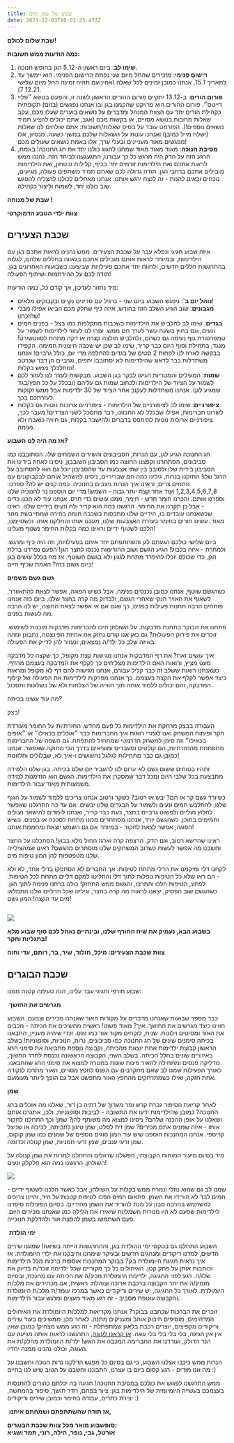 ```yaml
---
title: שבוע של שמן ומים
date: 2021-12-03T10:03:23.477Z
---
```

**שבת שלום לכולם!**

**כמה הודעות ממש חשובות:**

1. **שימו לב**: ביום ראשון ה-5.12 הגן בחופש חנוכה. 
2. **רישום פנימי**: מזכירים שהחל מיום שני נפתח הרישום הפנימי. הוא יימשך עד לתאריך 15.1. אנחנו כמובן זמינים לכל שאלה (אחינועם תהיה זמינה החל מיום שלישי 7.12.21).
3. **פורום הורים**: ב-13.12 יתקיים פורום ההורים הראשון לשנה זו, והפעם בנושא ״פליי דייטס״. פורום ההורים הוא פרויקט שהקמנו בגן ובו אנחנו נפגשים (בזום) תקופתית כקהילת הורים יחד עם הצוות המנהל ומדברים על נושאים בוערים שעלו מכם, עקב שאלות מרובות בנושא מסויים, או בקשות מכם (אגב, אתם יכולים להציע תמיד נושאים נוספים!). הפורמט עובד על בסיס שאלות/תשובות: אתם שולחים לנו שאלות (ישלח מייל כמובן) ואנחנו עונות על השאלות שלכם במשך כשעה. מנסיון, אלו מפגשים מאוד מעניינים ובעלי ערך, אלו באמת נושאים שעולים מכם!
4. **מסיבת חנוכה**: מאוד מאוד מאוד שמחנו לחגוג כולנו יחד את חג החנוכה! באמת, הרגע הזה על הדק היה מרגש כל כך עבורנו, התגעגענו לביחד הזה. נהננו ממש לראות אתכם ואת הילדימות זורמים יחד בכיף, קלילות ובטחון, ואת הילדימות מובילים אתכם ברחבי הגן. תודה גדולה לכם שאתם תמיד משתפים פעולה, מגיעים, נוכחים ובאים להנות - זה לנצח ירגש אותנו. אנחנו מאחלים לכולנו להצליח להפגש שוב כולנו יחד, לשמוח וליצור כקהילה. 

**שבת של מנוחה !**

**צוות ילדי הטבע הדמוקרטי**



## שכבת הצעירים

איזה שבוע חגיגי ונפלא עבר על שכבת הצעירים. ממש נהנינו לראות אתכם בגן עם הילדימות, ובמיוחד לראות אותם מובילים אתכם בגאווה בחללים שלהם, לגלות בהתרגשות חללים חדשים, ולחוות יחד אתכם פעילויות שביצענו בשבועות האחרונים בגן. תודה לכם על ההירתמות ושיתוף הפעולה!

מיד נחזור לעדכון, אך קודם כל, כמה הודעות:

* **נוהל יום ב**': ניפגש השבוע ביום שני - כרגיל עם סדינים נקיים ובקבוקים מלאים!
* **מגבונים**: שוב הגיע השלב הזה בחודש, איזה כיף שחלק מכם הביאו אפילו מבלי שהזכרנו!
* **בגדים**: שימו לב להלביש את הילדימות בשכבות מתקלפות כמו בצל - בפנים חמים ונעים, וגם בחוץ בשעה עשר לערך חם ממש. עזרו לנו לעזור לילדימות לשמור על טמפרטורת גוף נעימה גם כשחם, ולהלביש חולצה קצרה או דקה מתחת לסווטשירט! מנגד, בתחילת וסוף היום כבר קריר, שימו לב שכן יש שכבה חיצונית חמימה. הקפידו בבקשה לארוז לנו לפחות 2 סטים של בגדים להחלפה מדי יום, כולל גרביים! אנחנו משתדלות כבר לדאוג שהילדימות לא יסתובבו יחפים, וגרביים הן דבר שנרטב ומתלכלך ממש בקלות!
* **שמות**: המעילים והמטריות הגיעו לבקר בגן השבוע. מבקשות לעזור לנו לעזור לכם לשמור על הציוד של הילדימות ולכתוב שמות גם עליהם (ובכלל על כל חפץ/בגד שמגיע לגן). אנחנו משתדלות לעקוב אחר הציוד של 30 ילדימות אבל ממש זקוקות לעזרתכם בכך.
* **ציפורניים**: שימו לב לציפורניים של הילדימות - ציפורניים ארוכות נוטות גם בקלות לשרוט חברימות, אפילו שבכלל לא התכוונו, דבר מתסכל לשני הצדדים! מעבר לכך, ציפורניים ארוכות נוטות להיתפס בדברים ולהישבר בקלות, גם חוויה כואבת ולא נעימה.

**אז מה היה לנו השבוע?**

חג החנוכה הגיע לגן, עם הנרות, הסביבונים והשירים השמחים שלו. הסתובבנו כמו סביבונים, הסתתרנו וקפצנו החוצה כמו הסביבון השובבון, ניסינו לאחוז בידינו את הסביבון בידית שלו ולסובב בין שתי אצבעות עד שהסביבון יוכל גם הוא להסתובב על הרגל שלו! החזקנו בנרות, גילינו כמה הם שבריריים, ניסינו להשחיל אותם לבקבוקונים עם פתחים צרים, וראינו איך הנרות ניצבים בחנוכיה. כמה קנים יש לה? ספרנו: 1,2,3,4,5,6,7,8 ועוד אחד קצת יותר גבוה - השמש! מדי יום הוספנו נר לחנוכיה שלנו וספרנו אותם. והכרנו חומר חדש - חימר, ממנו עושים כדי חרס. אנחנו עוד לא הכנו כדים - אבל כן חקרנו את החימר. הרגשנו כמה הוא קריר ולח ונעים בידיים שלנו. ראינו שכשאנחנו עובדים בו, הידיים שלנו מתכסות בשכבה חומה בהירה שמתייבשת מהר מאוד. עשינו חורים בחימר בעזרת האצבעות שלנו, מעכנו אותו והחלקנו אותו. וכשסיימנו, הלכנו לשטוף ידיים וראינו כמה בקלות החימר נשטף מעלינו!

ביום שלישי כולכם הגעתם לגן והשתתפתם יחד איתנו בפעילויות, וזה היה כיף ומרגש. ולמחרת - איזה בלבול! הגיע הגשם ושוב ההורימות נכנסו לחצר הגן! הפעם נפרדנו בדלת הגן, כדי שכולם יוכלו להיפרד מתחת לגגון ולא בגשם השוטף. אז מה בכלל עושים בגן ביום גשום כזה? האמת שכיף חיים!

**גשם גשם משמים**

כשהגשם שוטף, אנחנו כמובן נכנסים פנימה, אבל כשיש הפוגה, אפשר לצאת להתאוורר, לשאוף את האויר הנקי שאחרי הגשם, ולבדוק מה קרה בחצר שלנו. ביום כזה אנחנו פותחים הרבה תחנות פעילות בפנים, כך שגם אם אי אפשר לצאת החוצה, יש לנו הרבה מה לעשות בפנים.

פתחנו את הבוקר בתחנת מדבקות. על השולחן חיכו לחברימות מדבקות מוכנות לשימוש. זוכרים את פירוק הפעולות? גם כאן אנו קודם נחזק את אחיזת הפינצטה, נתבונן ונזהה באיזה שלב כל ילד/ה נמצאים, ונעזור להן לדייק את הפעולה.

איך עושים זאת? את דף המדבקות אנחנו מגישות קצת מקופל, כך שקצה כל מדבקה מעט מציץ, ורואות האם הילדימות מצליחים כך לקלף את המדבקה בעצמם מהדף. כשאנחנו רואות ששלב זה כבר קליל עבורם, אנחנו מגישות להם דף לא מקופל ומראות כיצד אפשר לקלף את הקצה בעצמם. כך אנחנו מפרקות לילדימות את הפעולה של קילוף המדבקה, והם יכולים ללמוד אותה תוך חווייה של הצלחות ולא של כשלונות ותסכול.

מה עוד עשינו בכיתה?

בצק!

העבודה בבצק מרתקת את הילדימות כל פעם מחדש. החזרתיות על החומר מעודדת חקר ופיתוח המשחק ואנו לגמרי רואות איך החברימות כבר ״אוכלים בכאילו״ או ״אופים בכאילו״ וזה סימן למשחק הדרמטי שמתחיל להתפתח. גם השפה של החברימות מתפתחת מהחזרתיות, הם קולטים ומעבדים ומוציאים בדרך הכי מתוקה שאפשר. אנחנו כמובן גם כבר מתחילות לגלגל נחשושים ו-איך לא, שבלולים וחלזונות!

ותהיו בטוחים ששום גשם לא יגרום לנו להעביר יום שלם בכיתה. בגן שלנו הלמידה מתבצעת בכל שלבי היום ומכל דבר שמסקרן את הילדימות. הגשם הוא הזדמנות למידה משמעותית מאוד עבור הילדימות.

כשיורד גשם קר או חם? יבש או רטוב? כשקר ורטוב אנחנו צריכים ללמוד לשמור על הגוף שלנו, להתלבש חמים ונעים ולשמור על הבגדים שלנו יבשים. אם עד כה התרגלנו שאפשר לחלוץ נעליים ולפשוט גרביים בחצר, כעת כבר קריר, ואנחנו לומדים להישאר נעולים וחמימים בתוכן. כשהגשם יורד, אנחנו מסתתרים ממנו מתחת לסככה או בפנים. כשיש הפוגה, אפשר לצאת לחקור - במיוחד אם גם השמש יוצאת ומחממת אותנו!

ראינו שהדשא רטוב, וגם הדק. הרצפה קרה וארגז החול מלא בבוץ! הסתכלנו על החצר וחשבנו מה אפשר לעשות כשרוב המשחקים שלנו מוסתרים מהגשם? ראינו שמהצילייה שלנו מטפטפות להן המון טיפות מים.

לקחנו דלי ומיקמנו את הדלי מתחת לטיפות. אך החברים לא הסתפקו בדלי אחד, לא ולא - הם ראו שלא כל הטיפות נופלות לתוך דלי והחליטו למקם דליים מתחת לכל הטיפות. לפתע, הטיפות הלכו והתרבו, והגשם ממש התחזק! כולנו ברחנו פנימה לתוך הגן. כשהגשם שוב הפסיק, יצאנו לראות מה קרה בחצר, וגילינו שכל הדליים שלנו התמלאו מים עד הקצה! המון גשם!

![]()

![](/assets/pics/uploads/תופסים-את-הגשם.jpeg)

**בשבוע הבא, נעמיק את שיח החורף שלנו, ובינתיים נאחל לכם סוף שבוע מלא בתגליות וחקר!**

**צוות שכבת הצעירים: מיכל, חולוד, שיר, בר, רותם, עדי וחוה**

<!--StartFragment-->

## שכבת הבוגרים

שבוע חורפי וחגיגי עבר עלינו, הנה טעימה קטנה ממנו:

 **מגרשים את החושך**

כבר מספר שבועות שאנחנו מדברים על מקורות האור שאנחנו מכירים וצבעם. השבוע חווינו כיצד מגרשים את החושך. איך? מאוד פשוט! ראשית מחשיכים את הכיתה - מכבים את האור ומסיטים וילונות. שנית, לוקחים מקור אור כמו פנס. וכדי שיהיה מעניין, החבאנו בכיתה סימנים שונים של חג החנוכה כמו סביבונים, נרות, חנוכיות, וסופגניות! בשלב הראשון קבוצת ילדימות אחת יוצאת מהכיתה, וקבוצה נוספת מחביאה את סימני החג באיזורים שונים בחלל הכיתה. בשלב השני, הקבוצה הראשונה נכנסת לחדר החשוך, מדליקה פנסים ומתחילה להאיר פינות שונות במטרה למצוא את סימני החג שהחבאנו. לאורך הפעילות שמנו לב שאם מתקרבים עם הפנס לחפץ מסויים, האור מתרכז לנקודה אחת חזקה, ואילו כשמתרחקים מהחפץ האור מתפשט אבל גם הופך ליותר מעומעם. 

**שמן**

לאחר קריאת הסיפור גברת קרש ומר מערוך של דתיה בן דור, שאלנו מה אוכלים בחג החנוכה? כמובן שהילדימות ידעו את התשובה - לביבות וסופגניות. ולכן, אתגרנו אותם ושאלנו על אופן ההכנה שלהם? ניסינו למצוא מה משותף להן? שמן! וכך התחלנו לחקור אותו - איזה שמנים אתם מכירים? שמן זית לסלט, שמן טיגון לחביתה, לביבה או שניצל קריספי. אנחנו המחנכות הוספנו שיש עוד המון סוגים נוספים של שמנים כמו שמן קוקוס, שמן זרעי ענבים, שמן זרעי חמניות, שמן קנולה וכדומה.

מיד בסיום סיעור המוחות הקבוצתי, הפשלנו שרוולים והתחלנו למרוח את שמן קנולה על השולחן. הרגשנו כמה הוא חלקלק ונעים!

![](/assets/pics/uploads/שמן-חלקלק.jpeg)

שמנו לב גם שהוא נוזלי ונמרח ממש בקלות על השולחן, אבל כאשר הלכנו לשטוף ידיים - המים לבד לא הורידו את השמן. פתאום המים הפכו לטיפות קטנות על היד, והיינו צריכים להשתמש בהרבה סבון על מנת להוריד את השמן מהידיים. בסיום הפעילות סיפרנו לילדימות שפעם לא היו מנורות חשמליות שיאירו את הלילה כמו שאנחנו מכירים היום. פעם השתמשו בשמן להפצת אור ולהדלקת חנוכייה.  

 **ימי הולדת**

השבוע התחלנו גם בטקסי ימי ההולדת בגן, וההתרגשות הייתה בשיאה! שמענו שירים חדשים, למדנו ריקודים ומנהגים חדשים ובעיקר שימחנו וחיבקנו את ילדי היומולדת. אז איך נראית חגיגת היומולדת בגן? בבוקר המחנכות אוספות ברכות מכל הילדימות וכותבות אותן על פתק קטן. האיחולים כל כך מקוריים שכל ילדימה זוכר/ת בדיוק את שלו/ה. רגע לפני החגיגה, ילדימת היומולדת מכינ/ה את הכיתה עם מחנכת, ובסיום מזמינ/ה את יתר הקבוצה ברכבת ארוכה וצוהלת. ראשית, אנו מכתירים את מלכ/ת היומולדת. לאורך כל החגיגה, יש שירים וריקודים כאשר במרכז עומד/ת מלכ/ת היומולדת והקבוצה עוטפת מסביב - זה רגע מאוד מעצים ומרגש עבור הילדימות. 

זוכרים את הברכות שכתבנו בבוקר? אנחנו מקריאות למלכ/ת היומולדת את האיחולים המדהימים, מוסיפים חיבוק אוהב ומעניקים מתנה. לאחר מכן, ממשיכים בעוד שירים וריקודים מקפיצים, יוצרים רכבת בלאגן שמתפתלת - זה רגע ממש מצחיק! כמובן שאין אין אין חגיגה, בלי בלי בלי בלי עוגה. [אז קראנו לעוגה](https://www.youtube.com/watch?v=SipNOPQvq4E), התרגשנו לראות אותה מגיעה עם הנר הדולק, ועודדנו את החברימה המכבה את האש! ילד/ת היומולדת מחלק/ת את העוגה, וכולנו נהנינו ממנה יחדיו.

הנרות ממש כיכבו אצלנו השבוע, כי גם בסיום כל מפגש הדלקנו נרות חנוכה וחשבנו על מה אנו מודים - רגע קסום ביום בו עצרנו, התבוננו וחשבנו על הטוב שיש לנו בחיים :)

ממש התרגשנו לפגוש את כולכם במסיבת החנוכה! חגיגה בה יכלתם כהורים להתנסות בעצמכם בעשייה היומיומית של הילדימות בגן: ציור בפחם, חדר חושך, סיפור בהמחשה, יצירת כתרים, עבודה בחימר וכמובן שירים וריקודים :) 

 **אז תודה שהשתתפתם ושמחתם איתנו,** 

**סופשבוע מואר מכל צוות שכבת הבוגרים:**\
**אורטל, גבי, נופר, הילה, רוני, תמר ושגיא**